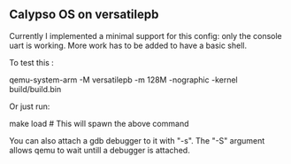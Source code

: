## Calypso OS on versatilepb

Currently I implemented a minimal support for this config: only the console
uart is working. More work has to be added to have a basic shell.

To test this :

qemu-system-arm -M versatilepb -m 128M -nographic -kernel build/build.bin

Or just run:

make load # This will spawn the above command

You can also attach a gdb debugger to it with "-s". The "-S" argument
allows qemu to wait untill a debugger is attached.
